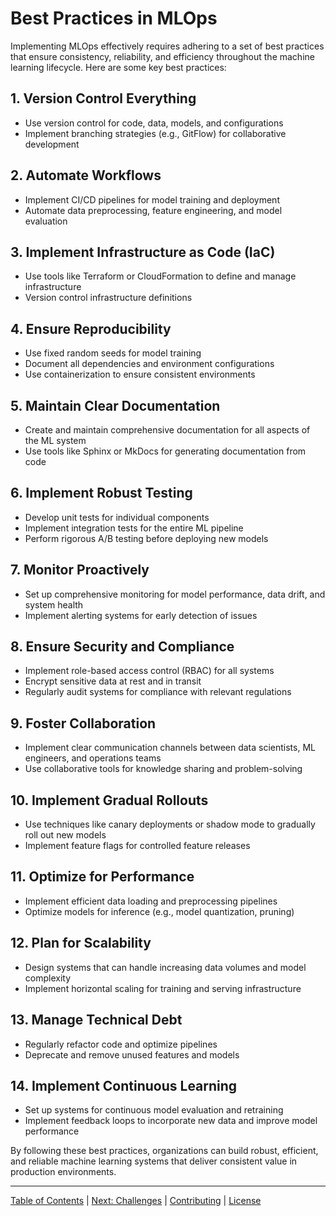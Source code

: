 # Best Practices in MLOps

Implementing MLOps effectively requires adhering to a set of best practices that ensure consistency, reliability, and efficiency throughout the machine learning lifecycle. Here are some key best practices:

## 1. Version Control Everything
- Use version control for code, data, models, and configurations
- Implement branching strategies (e.g., GitFlow) for collaborative development

## 2. Automate Workflows
- Implement CI/CD pipelines for model training and deployment
- Automate data preprocessing, feature engineering, and model evaluation

## 3. Implement Infrastructure as Code (IaC)
- Use tools like Terraform or CloudFormation to define and manage infrastructure
- Version control infrastructure definitions

## 4. Ensure Reproducibility
- Use fixed random seeds for model training
- Document all dependencies and environment configurations
- Use containerization to ensure consistent environments

## 5. Maintain Clear Documentation
- Create and maintain comprehensive documentation for all aspects of the ML system
- Use tools like Sphinx or MkDocs for generating documentation from code

## 6. Implement Robust Testing
- Develop unit tests for individual components
- Implement integration tests for the entire ML pipeline
- Perform rigorous A/B testing before deploying new models

## 7. Monitor Proactively
- Set up comprehensive monitoring for model performance, data drift, and system health
- Implement alerting systems for early detection of issues

## 8. Ensure Security and Compliance
- Implement role-based access control (RBAC) for all systems
- Encrypt sensitive data at rest and in transit
- Regularly audit systems for compliance with relevant regulations

## 9. Foster Collaboration
- Implement clear communication channels between data scientists, ML engineers, and operations teams
- Use collaborative tools for knowledge sharing and problem-solving

## 10. Implement Gradual Rollouts
- Use techniques like canary deployments or shadow mode to gradually roll out new models
- Implement feature flags for controlled feature releases

## 11. Optimize for Performance
- Implement efficient data loading and preprocessing pipelines
- Optimize models for inference (e.g., model quantization, pruning)

## 12. Plan for Scalability
- Design systems that can handle increasing data volumes and model complexity
- Implement horizontal scaling for training and serving infrastructure

## 13. Manage Technical Debt
- Regularly refactor code and optimize pipelines
- Deprecate and remove unused features and models

## 14. Implement Continuous Learning
- Set up systems for continuous model evaluation and retraining
- Implement feedback loops to incorporate new data and improve model performance

By following these best practices, organizations can build robust, efficient, and reliable machine learning systems that deliver consistent value in production environments.


--------------------

[Table of Contents](README.md) | [Next: Challenges](06_challenges.md) | [Contributing](CONTRIBUTING.md) | [License](LICENSE)